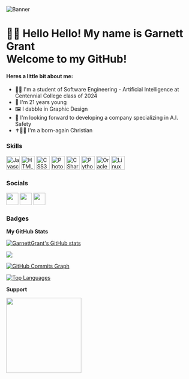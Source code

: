 ![Banner](https://user-images.githubusercontent.com/82240898/164141634-eb0506ea-4da1-425e-a5d4-91b00d3ba7af.png)

<h1>👋🏿 Hello Hello! My name is Garnett Grant 
  <br> Welcome to my GitHub!
</h1>

<h4>Heres a little bit about me: </h4>
<p>
<ul>
  <li>👨‍💻 I'm a student of Software Engineering - Artificial Intelligence at Centennial College class of 2024</li>
  <li>🌱 I'm 21 years young</li>
  <li>🖼 I dabble in Graphic Design</li>
  <li>🤖 I'm looking forward to developing a company specializing in A.I. Safety</li>
  <li>✝🙏🏿 I'm a born-again Christian </li>
</ul>
</p>

### Skills
<p align="left">
  <a href="https://developer.mozilla.org/en-US/docs/Web/JavaScript" target="_blank" rel="noreferrer"><img src="https://raw.githubusercontent.com/danielcranney/readme-generator/main/public/icons/skills/javascript-colored.svg" width="36" height="36" alt="Javascript" /></a>
  <a href="https://developer.mozilla.org/en-US/docs/Glossary/HTML5" target="_blank" rel="noreferrer"><img src="https://raw.githubusercontent.com/danielcranney/readme-generator/main/public/icons/skills/html5-colored.svg" width="36" height="36" alt="HTML5" /></a>
  <a href="https://www.w3.org/TR/CSS/#css" target="_blank" rel="noreferrer"><img src="https://raw.githubusercontent.com/danielcranney/readme-generator/main/public/icons/skills/css3-colored.svg" width="36" height="36" alt="CSS3" /></a>
  <a href="https://www.adobe.com/uk/products/photoshop.html" target="_blank" rel="noreferrer"><img src="https://cdn.jsdelivr.net/gh/devicons/devicon/icons/photoshop/photoshop-plain.svg" width="36" height="36" alt="Photoshop" /></a>
  <a href="https://docs.microsoft.com/en-us/dotnet/csharp/" target="_blank" rel="noreferrer"><img src="https://camo.githubusercontent.com/8d56e87edf99e89bfc457cd62462e0b7aae19e6b197b1df5c542d474d8d76f81/68747470733a2f2f646576656c6f7065722e6665646f726170726f6a6563742e6f72672f7374617469632f6c6f676f2f6373686172702e706e67" width="36" height="36" alt="CSharp" /></a>
<a href="https://docs.python.org/3/" target="_blank" rel="noreferrer"><img src="https://camo.githubusercontent.com/9f7002fa85f5bc686e82076e686b18b1b56835800059e455b9f913a091d9083c/687474703a2f2f75706c6f61642e77696b696d656469612e6f72672f77696b6970656469612f636f6d6d6f6e732f7468756d622f632f63332f507974686f6e2d6c6f676f2d6e6f746578742e7376672f3230303070782d507974686f6e2d6c6f676f2d6e6f746578742e7376672e706e67" width="36" height="36" alt="Python" /></a>
<a href="https://docs.oracle.com/cd/B19306_01/server.102/b14200/toc.htm" target="_blank" rel="noreferrer"><img src="https://upload.wikimedia.org/wikipedia/en/thumb/6/68/Oracle_SQL_Developer_logo.svg/1200px-Oracle_SQL_Developer_logo.svg.png" width="36" height="36" alt="OracleSQL" /></a>
<a href="https://docs.kernel.org/" target="_blank" rel="noreferrer"><img src="https://www.whitesourcesoftware.com/wp-content/uploads/2016/12/linux.png" width="36" height="36" alt="Linux" /></a>
</p>

<h3>Socials</h3>
<p align="left">

<a href="https://www.github.com/GarnettGrant" target="_blank" rel="noreferrer"><img src="https://raw.githubusercontent.com/danielcranney/readme-generator/main/public/icons/socials/github.svg" width="32" height="32" /></a> <a href="https://www.linkedin.com/in/garnettagrant" target="_blank" rel="noreferrer"><img src="https://raw.githubusercontent.com/danielcranney/readme-generator/main/public/icons/socials/linkedin.svg" width="32" height="32" /></a> <a href="https://www.twitch.tv/GarnettAGrant" target="_blank" rel="noreferrer"><img src="https://raw.githubusercontent.com/danielcranney/readme-generator/main/public/icons/socials/twitch.svg" width="32" height="32" /></a>
</p>

 ### Badges

<b>My GitHub Stats</b>

<a href="http://www.github.com/GarnettGrant"><img src="https://github-readme-stats.vercel.app/api?username=GarnettGrant&show_icons=true&hide=&count_private=true&title_color=3382ed&text_color=ffffff&icon_color=3382ed&bg_color=1c1917&hide_border=true&show_icons=true" alt="GarnettGrant's GitHub stats" /></a>

<a href="http://www.github.com/GarnettGrant"><img src="https://github-readme-streak-stats.herokuapp.com/?user=GarnettGrant&stroke=ffffff&background=1c1917&ring=3382ed&fire=3382ed&currStreakNum=ffffff&currStreakLabel=3382ed&sideNums=ffffff&sideLabels=ffffff&dates=ffffff&hide_border=true" /></a>

<a href="http://www.github.com/GarnettGrant"><img src="https://activity-graph.herokuapp.com/graph?username=GarnettGrant&bg_color=1c1917&color=ffffff&line=3382ed&point=ffffff&area_color=1c1917&area=true&hide_border=true&custom_title=GitHub%20Commits%20Graph" alt="GitHub Commits Graph" /></a>

<a href="https://github.com/GarnettGrant" align="left"><img src="https://github-readme-stats.vercel.app/api/top-langs/?username=GarnettGrant&langs_count=10&title_color=3382ed&text_color=ffffff&icon_color=3382ed&bg_color=1c1917&hide_border=true&locale=en&custom_title=Top%20%Languages" alt="Top Languages" /></a>
  
  
<b> Support</b>
<p align="left">
<a align="left" href="https://www.buymeacoffee.com/diliGentt"><img src="https://cdn.buymeacoffee.com/buttons/v2/default-yellow.png" width="200" /></a>
</p>
